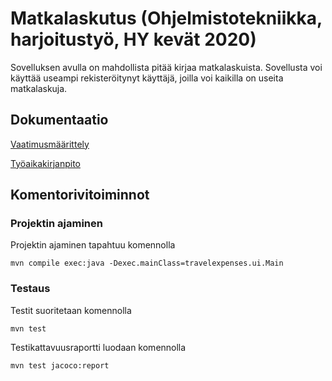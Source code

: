 # Matkalaskutus (Ohjelmistotekniikka, harjoitustyö, HY kevät 2020)

Sovelluksen avulla on mahdollista pitää kirjaa matkalaskuista. Sovellusta voi käyttää useampi rekisteröitynyt 
käyttäjä, joilla voi kaikilla on useita matkalaskuja.

## Dokumentaatio

[Vaatimusmäärittely](https://github.com/AgdaHTH/matkalasku/blob/master/dokumentaatio/vaatimusmaarittely.md)

[Työaikakirjanpito](https://github.com/AgdaHTH/matkalasku/blob/master/dokumentaatio/tuntikirjanpito.md)

## Komentorivitoiminnot

### Projektin ajaminen

Projektin ajaminen tapahtuu komennolla

    mvn compile exec:java -Dexec.mainClass=travelexpenses.ui.Main

### Testaus
Testit suoritetaan komennolla

    mvn test

Testikattavuusraportti luodaan komennolla 

    mvn test jacoco:report

